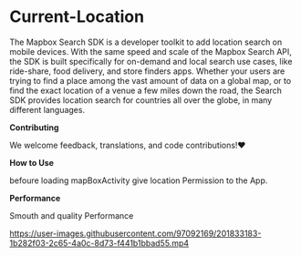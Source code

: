 # Current-Location
The Mapbox Search SDK is a developer toolkit to add location search on mobile devices. With the same speed and scale of the Mapbox Search API, the SDK is built specifically for on-demand and local search use cases, like ride-share, food delivery, and store finders apps. Whether your users are trying to find a place among the vast amount of data on a global map, or to find the exact location of a venue a few miles down the road, the Search SDK provides location search for countries all over the globe, in many different languages.

**Contributing**

We welcome feedback, translations, and code contributions!❤️

**How to Use**

befoure loading mapBoxActivity give location Permission to the App.

**Performance**

Smouth and quality Performance 


https://user-images.githubusercontent.com/97092169/201833183-1b282f03-2c65-4a0c-8d73-f441b1bbad55.mp4

